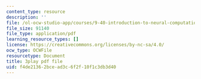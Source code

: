 ```yaml
---
content_type: resource
description: ''
file: /ol-ocw-studio-app/courses/9-40-introduction-to-neural-computation-spring-2018/f4de21362bcead3c6f2f10f1c3db3d40_VQXxs59Eiak.pdf
file_size: 91140
file_type: application/pdf
learning_resource_types: []
license: https://creativecommons.org/licenses/by-nc-sa/4.0/
ocw_type: OCWFile
resourcetype: Document
title: 3play pdf file
uid: f4de2136-2bce-ad3c-6f2f-10f1c3db3d40
---
```

